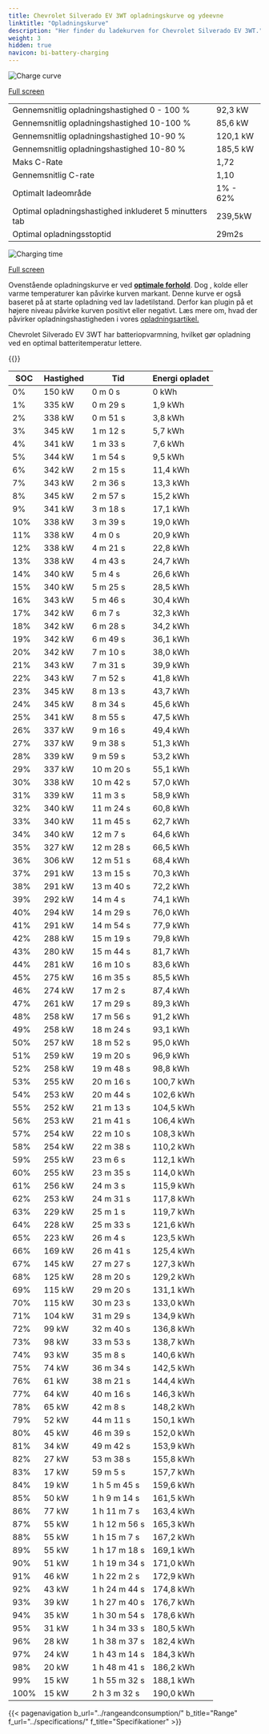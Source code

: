 ```yaml
---
title: Chevrolet Silverado EV 3WT opladningskurve og ydeevne
linktitle: "Opladningskurve"
description: "Her finder du ladekurven for Chevrolet Silverado EV 3WT."
weight: 3
hidden: true
navicon: bi-battery-charging
---
```

<!-- markdownlint-disable MD033 -->
<img src="/images/models/chevrolet/silverado_ev/silverado_ev_3wt/chargingcurve.svg" alt="Charge curve" class="img-fluid">

[Full screen](/images/models/chevrolet/silverado_ev/silverado_ev_3wt/chargingcurve.svg)


<table class="table table-striped border">
<tbody>
<tr>
<td>Gennemsnitlig opladningshastighed 0 - 100 %</td><td>92,3 kW</td>
</tr>
<tr>
<td>Gennemsnitlig opladningshastighed 10-100 %</td><td>85,6 kW</td>
</tr>
<tr>
<td>Gennemsnitlig opladningshastighed 10-90 %</td><td>120,1 kW</td>
</tr>
<tr>
<td>Gennemsnitlig opladningshastighed 10-80 %</td><td>185,5 kW</td>
</tr>
<tr>
<td>Maks C-Rate</td><td>1,72</td>
</tr>
<tr>
<td>Gennemsnitlig C-rate</td><td>1,10</td>
</tr>
<tr>
<td>Optimalt ladeområde</td><td>1% - 62%</td>
</tr>
<tr>
<td>Optimal opladningshastighed inkluderet 5 minutters tab</td><td>239,5kW</td>
</tr>
<tr>
<td>Optimal opladningsstoptid</td><td>29m2s</td>
</tr>
</tbody>
</table>
<img src="/images/models/chevrolet/silverado_ev/silverado_ev_3wt/chargingtime.svg" alt="Charging time" class="img-fluid">

[Full screen](/images/models/chevrolet/silverado_ev/silverado_ev_3wt/chargingtime.svg)


Ovenstående opladningskurve er ved **[optimale forhold](../../../../../technology/battery/charging/#temperatur)**. Dog , kolde eller varme temperaturer kan påvirke kurven markant. Denne kurve er også baseret på at starte opladning ved lav ladetilstand. Derfor kan plugin på et højere niveau påvirke kurven positivt eller negativt. Læs mere om, hvad der påvirker opladningshastigheden i vores [opladningsartikel.](../../../../../technology/battery/charging/)


Chevrolet Silverado EV 3WT har batteriopvarmning, hvilket gør opladning ved en optimal batteritemperatur lettere.


{{<evkxdisplayaddarticle />}}
<table class="table table-striped border">
<thead>
<tr><th>SOC</th><th>Hastighed</th><th>Tid</th><th>Energi opladet</th></tr>
</thead>
<tbody>
<tr>
<td>0%</td><td>150 kW</td><td> 0 m 0 s </td><td>0 kWh </td>
</tr>
<tr>
<td>1%</td><td>335 kW</td><td> 0 m 29 s </td><td>1,9 kWh </td>
</tr>
<tr>
<td>2%</td><td>338 kW</td><td> 0 m 51 s </td><td>3,8 kWh </td>
</tr>
<tr>
<td>3%</td><td>345 kW</td><td> 1 m 12 s </td><td>5,7 kWh </td>
</tr>
<tr>
<td>4%</td><td>341 kW</td><td> 1 m 33 s </td><td>7,6 kWh </td>
</tr>
<tr>
<td>5%</td><td>344 kW</td><td> 1 m 54 s </td><td>9,5 kWh </td>
</tr>
<tr>
<td>6%</td><td>342 kW</td><td> 2 m 15 s </td><td>11,4 kWh </td>
</tr>
<tr>
<td>7%</td><td>343 kW</td><td> 2 m 36 s </td><td>13,3 kWh </td>
</tr>
<tr>
<td>8%</td><td>345 kW</td><td> 2 m 57 s </td><td>15,2 kWh </td>
</tr>
<tr>
<td>9%</td><td>341 kW</td><td> 3 m 18 s </td><td>17,1 kWh </td>
</tr>
<tr>
<td>10%</td><td>338 kW</td><td> 3 m 39 s </td><td>19,0 kWh </td>
</tr>
<tr>
<td>11%</td><td>338 kW</td><td> 4 m 0 s </td><td>20,9 kWh </td>
</tr>
<tr>
<td>12%</td><td>338 kW</td><td> 4 m 21 s </td><td>22,8 kWh </td>
</tr>
<tr>
<td>13%</td><td>338 kW</td><td> 4 m 43 s </td><td>24,7 kWh </td>
</tr>
<tr>
<td>14%</td><td>340 kW</td><td> 5 m 4 s </td><td>26,6 kWh </td>
</tr>
<tr>
<td>15%</td><td>340 kW</td><td> 5 m 25 s </td><td>28,5 kWh </td>
</tr>
<tr>
<td>16%</td><td>343 kW</td><td> 5 m 46 s </td><td>30,4 kWh </td>
</tr>
<tr>
<td>17%</td><td>342 kW</td><td> 6 m 7 s </td><td>32,3 kWh </td>
</tr>
<tr>
<td>18%</td><td>342 kW</td><td> 6 m 28 s </td><td>34,2 kWh </td>
</tr>
<tr>
<td>19%</td><td>342 kW</td><td> 6 m 49 s </td><td>36,1 kWh </td>
</tr>
<tr>
<td>20%</td><td>342 kW</td><td> 7 m 10 s </td><td>38,0 kWh </td>
</tr>
<tr>
<td>21%</td><td>343 kW</td><td> 7 m 31 s </td><td>39,9 kWh </td>
</tr>
<tr>
<td>22%</td><td>343 kW</td><td> 7 m 52 s </td><td>41,8 kWh </td>
</tr>
<tr>
<td>23%</td><td>345 kW</td><td> 8 m 13 s </td><td>43,7 kWh </td>
</tr>
<tr>
<td>24%</td><td>345 kW</td><td> 8 m 34 s </td><td>45,6 kWh </td>
</tr>
<tr>
<td>25%</td><td>341 kW</td><td> 8 m 55 s </td><td>47,5 kWh </td>
</tr>
<tr>
<td>26%</td><td>337 kW</td><td> 9 m 16 s </td><td>49,4 kWh </td>
</tr>
<tr>
<td>27%</td><td>337 kW</td><td> 9 m 38 s </td><td>51,3 kWh </td>
</tr>
<tr>
<td>28%</td><td>339 kW</td><td> 9 m 59 s </td><td>53,2 kWh </td>
</tr>
<tr>
<td>29%</td><td>337 kW</td><td> 10 m 20 s </td><td>55,1 kWh </td>
</tr>
<tr>
<td>30%</td><td>338 kW</td><td> 10 m 42 s </td><td>57,0 kWh </td>
</tr>
<tr>
<td>31%</td><td>339 kW</td><td> 11 m 3 s </td><td>58,9 kWh </td>
</tr>
<tr>
<td>32%</td><td>340 kW</td><td> 11 m 24 s </td><td>60,8 kWh </td>
</tr>
<tr>
<td>33%</td><td>340 kW</td><td> 11 m 45 s </td><td>62,7 kWh </td>
</tr>
<tr>
<td>34%</td><td>340 kW</td><td> 12 m 7 s </td><td>64,6 kWh </td>
</tr>
<tr>
<td>35%</td><td>327 kW</td><td> 12 m 28 s </td><td>66,5 kWh </td>
</tr>
<tr>
<td>36%</td><td>306 kW</td><td> 12 m 51 s </td><td>68,4 kWh </td>
</tr>
<tr>
<td>37%</td><td>291 kW</td><td> 13 m 15 s </td><td>70,3 kWh </td>
</tr>
<tr>
<td>38%</td><td>291 kW</td><td> 13 m 40 s </td><td>72,2 kWh </td>
</tr>
<tr>
<td>39%</td><td>292 kW</td><td> 14 m 4 s </td><td>74,1 kWh </td>
</tr>
<tr>
<td>40%</td><td>294 kW</td><td> 14 m 29 s </td><td>76,0 kWh </td>
</tr>
<tr>
<td>41%</td><td>291 kW</td><td> 14 m 54 s </td><td>77,9 kWh </td>
</tr>
<tr>
<td>42%</td><td>288 kW</td><td> 15 m 19 s </td><td>79,8 kWh </td>
</tr>
<tr>
<td>43%</td><td>280 kW</td><td> 15 m 44 s </td><td>81,7 kWh </td>
</tr>
<tr>
<td>44%</td><td>281 kW</td><td> 16 m 10 s </td><td>83,6 kWh </td>
</tr>
<tr>
<td>45%</td><td>275 kW</td><td> 16 m 35 s </td><td>85,5 kWh </td>
</tr>
<tr>
<td>46%</td><td>274 kW</td><td> 17 m 2 s </td><td>87,4 kWh </td>
</tr>
<tr>
<td>47%</td><td>261 kW</td><td> 17 m 29 s </td><td>89,3 kWh </td>
</tr>
<tr>
<td>48%</td><td>258 kW</td><td> 17 m 56 s </td><td>91,2 kWh </td>
</tr>
<tr>
<td>49%</td><td>258 kW</td><td> 18 m 24 s </td><td>93,1 kWh </td>
</tr>
<tr>
<td>50%</td><td>257 kW</td><td> 18 m 52 s </td><td>95,0 kWh </td>
</tr>
<tr>
<td>51%</td><td>259 kW</td><td> 19 m 20 s </td><td>96,9 kWh </td>
</tr>
<tr>
<td>52%</td><td>258 kW</td><td> 19 m 48 s </td><td>98,8 kWh </td>
</tr>
<tr>
<td>53%</td><td>255 kW</td><td> 20 m 16 s </td><td>100,7 kWh </td>
</tr>
<tr>
<td>54%</td><td>253 kW</td><td> 20 m 44 s </td><td>102,6 kWh </td>
</tr>
<tr>
<td>55%</td><td>252 kW</td><td> 21 m 13 s </td><td>104,5 kWh </td>
</tr>
<tr>
<td>56%</td><td>253 kW</td><td> 21 m 41 s </td><td>106,4 kWh </td>
</tr>
<tr>
<td>57%</td><td>254 kW</td><td> 22 m 10 s </td><td>108,3 kWh </td>
</tr>
<tr>
<td>58%</td><td>254 kW</td><td> 22 m 38 s </td><td>110,2 kWh </td>
</tr>
<tr>
<td>59%</td><td>255 kW</td><td> 23 m 6 s </td><td>112,1 kWh </td>
</tr>
<tr>
<td>60%</td><td>255 kW</td><td> 23 m 35 s </td><td>114,0 kWh </td>
</tr>
<tr>
<td>61%</td><td>256 kW</td><td> 24 m 3 s </td><td>115,9 kWh </td>
</tr>
<tr>
<td>62%</td><td>253 kW</td><td> 24 m 31 s </td><td>117,8 kWh </td>
</tr>
<tr>
<td>63%</td><td>229 kW</td><td> 25 m 1 s </td><td>119,7 kWh </td>
</tr>
<tr>
<td>64%</td><td>228 kW</td><td> 25 m 33 s </td><td>121,6 kWh </td>
</tr>
<tr>
<td>65%</td><td>223 kW</td><td> 26 m 4 s </td><td>123,5 kWh </td>
</tr>
<tr>
<td>66%</td><td>169 kW</td><td> 26 m 41 s </td><td>125,4 kWh </td>
</tr>
<tr>
<td>67%</td><td>145 kW</td><td> 27 m 27 s </td><td>127,3 kWh </td>
</tr>
<tr>
<td>68%</td><td>125 kW</td><td> 28 m 20 s </td><td>129,2 kWh </td>
</tr>
<tr>
<td>69%</td><td>115 kW</td><td> 29 m 20 s </td><td>131,1 kWh </td>
</tr>
<tr>
<td>70%</td><td>115 kW</td><td> 30 m 23 s </td><td>133,0 kWh </td>
</tr>
<tr>
<td>71%</td><td>104 kW</td><td> 31 m 29 s </td><td>134,9 kWh </td>
</tr>
<tr>
<td>72%</td><td>99 kW</td><td> 32 m 40 s </td><td>136,8 kWh </td>
</tr>
<tr>
<td>73%</td><td>98 kW</td><td> 33 m 53 s </td><td>138,7 kWh </td>
</tr>
<tr>
<td>74%</td><td>93 kW</td><td> 35 m 8 s </td><td>140,6 kWh </td>
</tr>
<tr>
<td>75%</td><td>74 kW</td><td> 36 m 34 s </td><td>142,5 kWh </td>
</tr>
<tr>
<td>76%</td><td>61 kW</td><td> 38 m 21 s </td><td>144,4 kWh </td>
</tr>
<tr>
<td>77%</td><td>64 kW</td><td> 40 m 16 s </td><td>146,3 kWh </td>
</tr>
<tr>
<td>78%</td><td>65 kW</td><td> 42 m 8 s </td><td>148,2 kWh </td>
</tr>
<tr>
<td>79%</td><td>52 kW</td><td> 44 m 11 s </td><td>150,1 kWh </td>
</tr>
<tr>
<td>80%</td><td>45 kW</td><td> 46 m 39 s </td><td>152,0 kWh </td>
</tr>
<tr>
<td>81%</td><td>34 kW</td><td> 49 m 42 s </td><td>153,9 kWh </td>
</tr>
<tr>
<td>82%</td><td>27 kW</td><td> 53 m 38 s </td><td>155,8 kWh </td>
</tr>
<tr>
<td>83%</td><td>17 kW</td><td> 59 m 5 s </td><td>157,7 kWh </td>
</tr>
<tr>
<td>84%</td><td>19 kW</td><td>1 h 5 m 45 s </td><td>159,6 kWh </td>
</tr>
<tr>
<td>85%</td><td>50 kW</td><td>1 h 9 m 14 s </td><td>161,5 kWh </td>
</tr>
<tr>
<td>86%</td><td>77 kW</td><td>1 h 11 m 7 s </td><td>163,4 kWh </td>
</tr>
<tr>
<td>87%</td><td>55 kW</td><td>1 h 12 m 56 s </td><td>165,3 kWh </td>
</tr>
<tr>
<td>88%</td><td>55 kW</td><td>1 h 15 m 7 s </td><td>167,2 kWh </td>
</tr>
<tr>
<td>89%</td><td>55 kW</td><td>1 h 17 m 18 s </td><td>169,1 kWh </td>
</tr>
<tr>
<td>90%</td><td>51 kW</td><td>1 h 19 m 34 s </td><td>171,0 kWh </td>
</tr>
<tr>
<td>91%</td><td>46 kW</td><td>1 h 22 m 2 s </td><td>172,9 kWh </td>
</tr>
<tr>
<td>92%</td><td>43 kW</td><td>1 h 24 m 44 s </td><td>174,8 kWh </td>
</tr>
<tr>
<td>93%</td><td>39 kW</td><td>1 h 27 m 40 s </td><td>176,7 kWh </td>
</tr>
<tr>
<td>94%</td><td>35 kW</td><td>1 h 30 m 54 s </td><td>178,6 kWh </td>
</tr>
<tr>
<td>95%</td><td>31 kW</td><td>1 h 34 m 33 s </td><td>180,5 kWh </td>
</tr>
<tr>
<td>96%</td><td>28 kW</td><td>1 h 38 m 37 s </td><td>182,4 kWh </td>
</tr>
<tr>
<td>97%</td><td>24 kW</td><td>1 h 43 m 14 s </td><td>184,3 kWh </td>
</tr>
<tr>
<td>98%</td><td>20 kW</td><td>1 h 48 m 41 s </td><td>186,2 kWh </td>
</tr>
<tr>
<td>99%</td><td>15 kW</td><td>1 h 55 m 32 s </td><td>188,1 kWh </td>
</tr>
<tr>
<td>100%</td><td>15 kW</td><td>2 h 3 m 32 s </td><td>190,0 kWh </td>
</tr>
</tbody>
</table>


{{< pagenavigation b_url="../rangeandconsumption/" b_title="Range" f_url="../specifications/" f_title="Specifikationer" >}}

